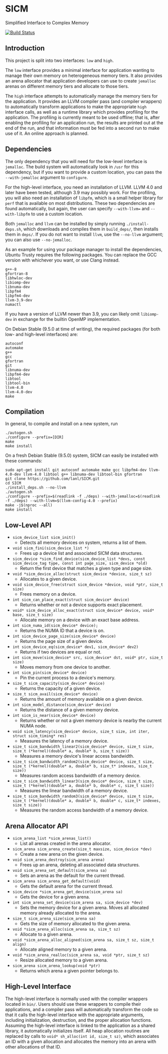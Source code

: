 # SICM
Simplified Interface to Complex Memory

[![Build Status](https://travis-ci.org/lanl/SICM.svg?branch=master)](https://travis-ci.org/lanl/SICM)

## Introduction
This project is split into two interfaces: `low` and `high`.

The `low` interface provides a minimal interface for application wanting to
manage their own memory on heterogeneous memory tiers. It also provides an
arena allocator that application developers can use to create `jemalloc` arenas
on different memory tiers and allocate to those tiers.

The `high` interface attempts to automatically manage the memory tiers for the
application. It provides an LLVM compiler pass (and compiler wrappers) to
automatically transform applications to make the appropriate `high` interface
calls, as well as a runtime library which provides profiling for the
application.  The profiling is currently meant to be used offline; that is,
after enabling the profiling for an application run, the results are printed
out at the end of the run, and that information must be fed into a second run
to make use of it. An online approach is planned.

## Dependencies

The only dependency that you will need for the low-level interface is
`jemalloc`. The build system will automatically look in `/usr` for this
dependency, but if you want to provide a custom location, you can pass the
`--with-jemalloc` argument to `configure`.

For the high-level interface, you need an installation of LLVM. LLVM 4.0 and
later have been tested, although 3.9 may possibly work. For the profiling, you
will also need an installation of `libpfm`, which is a small helper library for
`perf` that is available on most distributions. These two dependencies are
found automatically, but again, the user can specify `--with-llvm=` and
`--with-libpfm` to use a custom location.

Both `jemalloc` and `llvm` can be installed by simply running
`./install-deps.sh`, which downloads and compiles them in `build_deps/`, then
installs them in `deps/`. If you do not want to install `llvm`, use the
`--no-llvm` argument; you can also use `--no-jemalloc`.

As an example for using your package manager to install the dependencies,
Ubuntu Trusty requires the following packages.  You can replace the GCC version
with whichever you want, or use Clang instead.
```
g++-8
gfortran-8
libhwloc-dev
libiomp-dev
libnuma-dev
libpfm4
libpfm4-dev
llvm-3.9-dev
numactl
```
If you have a version of LLVM newer than 3.9, you can likely omit `libiomp-dev`
in exchange for the builtin OpenMP implementation.

On Debian Stable (9.5.0 at time of writing), the required packages (for both
low- and high-level interfaces) are:
```
autoconf
automake
g++
gcc
gfortran
git
libnuma-dev
libpfm4-dev
libtool
libtool-bin
llvm-4.0
llvm-4.0-dev
make
```

## Compilation
In general, to compile and install on a new system, run
```
./autogen.sh
./configure --prefix=[DIR]
make
make install
```

On a fresh Debian Stable (9.5.0) system, SICM can easily be installed with these commands:
```
sudo apt-get install git autoconf automake make gcc libpfm4-dev llvm-4.0-dev llvm-4.0 libtool g++ libnuma-dev libtool-bin gfortran
git clone https://github.com/lanl/SICM.git
cd SICM
./install_deps.sh --no-llvm
./autogen.sh
./configure --prefix=$(readlink -f ./deps) --with-jemalloc=$(readlink -f ./deps) --with-llvm=$(llvm-config-4.0 --prefix)
make -j$(nproc --all)
make install
```

## Low-Level API
- `sicm_device_list sicm_init()`
  - Detects all memory devices on system, returns a list of them.
- `void sicm_fini(sicm_device_list *)`
  - Frees up a device list and associated SICM data structures.
- `sicm_device *sicm_find_device(sicm_device_list *devs, const sicm_device_tag type, const int page_size, sicm_device *old)`
  - Return the first device that matches a given type and page size.
- `void *sicm_device_alloc(struct sicm_device *device, size_t sz)`
  - Allocates to a given device.
- `void sicm_device_free(struct sicm_device *device, void *ptr, size_t size)`
  - Frees memory on a device.
- `int sicm_can_place_exact(struct sicm_device* device)`
  - Returns whether or not a device supports exact placement.
- `void* sicm_device_alloc_exact(struct sicm_device* device, void* base, size_t size)`
  - Allocate memory on a device with an exact base address.
- `int sicm_numa_id(sicm_device* device);`
  - Returns the NUMA ID that a device is on.
- `int sicm_device_page_size(sicm_device* device)`
  - Returns the page size of a given device.
- `int sicm_device_eq(sicm_device* dev1, sicm_device* dev2)`
  - Returns if two devices are equal or not.
- `int sicm_move(sicm_device* src, sicm_device* dst, void* ptr, size_t size)`
  - Moves memory from one device to another.
- `int sicm_pin(sicm_device* device)`
  - Pin the current process to a device's memory.
- `size_t sicm_capacity(sicm_device* device)`
  - Returns the capacity of a given device.
- `size_t sicm_avail(sicm_device* device)`
  - Returns the amount of memory available on a given device.
- `int sicm_model_distance(sicm_device* device)`
  - Returns the distance of a given memory device.
- `int sicm_is_near(sicm_device* device)`
  - Returns whether or not a given memory device is nearby the current NUMA node.
- `void sicm_latency(sicm_device* device, size_t size, int iter, struct sicm_timing* res)`
  - Measures the latency of a memory device.
- `size_t sicm_bandwidth_linear2(sicm_device* device, size_t size, size_t (*kernel)(double* a, double* b, size_t size))`
  - Measures a memory device's linear access bandwidth.
- `size_t sicm_bandwidth_random2(sicm_device* device, size_t size, size_t (*kernel)(double* a, double* b, size_t* indexes, size_t size))`
  - Measures random access bandwidth of a memory device.
- `size_t sicm_bandwidth_linear3(sicm_device* device, size_t size, size_t (*kernel)(double* a, double* b, double* c, size_t size))`
  - Measures the linear bandwidth of a memory device.
- `size_t sicm_bandwidth_random3(sicm_device* device, size_t size, size_t (*kernel)(double* a, double* b, double* c, size_t* indexes, size_t size))`
  - Measures the random access bandwidth of a memory device.

## Arena Allocator API
- `sicm_arena_list *sicm_arenas_list()`
  - List all arenas created in the arena allocator.
- `sicm_arena sicm_arena_create(size_t maxsize, sicm_device *dev)`
  - Create a new arena on the given device.
- `void sicm_arena_destroy(sicm_arena arena)`
  - Frees up an arena, deleting all associated data structures.
- `void sicm_arena_set_default(sicm_arena sa)`
  - Sets an arena as the default for the current thread.
- `sicm_arena sicm_arena_get_default(void)`
  - Gets the default arena for the current thread.
- `sicm_device *sicm_arena_get_device(sicm_arena sa)`
  - Gets the device for a given arena.
- `int sicm_arena_set_device(sicm_arena sa, sicm_device *dev)`
  - Sets the memory device for a given arena. Moves all allocated memory already allocated to the arena.
- `size_t sicm_arena_size(sicm_arena sa)`
  - Gets the size of memory allocated to the given arena.
- `void *sicm_arena_alloc(sicm_arena sa, size_t sz)`
  - Allocate to a given arena.
- `void *sicm_arena_alloc_aligned(sicm_arena sa, size_t sz, size_t align)`
  - Allocate aligned memory to a given arena.
- `void *sicm_arena_realloc(sicm_arena sa, void *ptr, size_t sz)`
  - Resize allocated memory to a given arena.
- `sicm_arena sicm_arena_lookup(void *ptr)`
  - Returns which arena a given pointer belongs to.

## High-Level Interface
The high-level interface is normally used with the compiler wrappers located in
`bin/`. Users should use these wrappers to compile their applications, and a
compiler pass will automatically transform the code so that it calls the
high-level interface with the appropriate arguments, including initialization,
destruction, and the proper allocation functions. Assuming the high-level
interface is linked to the application as a shared library, it automatically
initializes itself.  All heap allocation routines are replaced by calls to
`void* sh_alloc(int id, size_t sz)`, which associates an ID with a given
allocation and allocates the memory into an arena with other allocations of
that ID.

